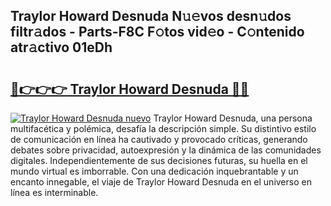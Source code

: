 ## Traylor Howard Desnuda N𝚞𝚎vos desn𝚞dos filtr𝚊dos - Parts-F8C F𝚘tos vid𝚎o - C𝚘ntenido atr𝚊ctivo 01eDh

# <h2><a href="http://mb6pst.tromn.icu/?c=Traylor+Howard+Desnuda">🔗👉👉👉 Traylor Howard Desnuda 🔗🔗</a></h2>

[![Traylor Howard Desnuda nuevo](https://i.imgur.com/pEAQMta.gif)](http://mb6pst.tromn.icu/?c=Traylor+Howard+Desnuda)
Traylor Howard Desnuda, una persona multifacética y polémica, desafía la descripción simple. Su distintivo estilo de comunicación en línea ha cautivado y provocado críticas, generando debates sobre privacidad, autoexpresión y la dinámica de las comunidades digitales. Independientemente de sus decisiones futuras, su huella en el mundo virtual es imborrable. Con una dedicación inquebrantable y un encanto innegable, el viaje de Traylor Howard Desnuda en el universo en línea es interminable.
